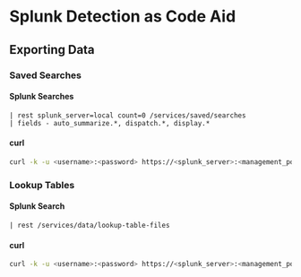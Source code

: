 # Splunk Detection as Code Aid

## Exporting Data

### Saved Searches

#### Splunk Searches
```
| rest splunk_server=local count=0 /services/saved/searches
| fields - auto_summarize.*, dispatch.*, display.*
```

#### curl
```bash
curl -k -u <username>:<password> https://<splunk_server>:<management_port>/services/saved/searches -d output_mode=json
```

### Lookup Tables

#### Splunk Search
```
| rest /services/data/lookup-table-files
```

#### curl
```bash
curl -k -u <username>:<password> https://<splunk_server>:<management_port>/services/data/lookup-table-files -d output_mode=json
```